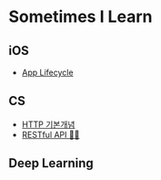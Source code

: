 # Sometimes I Learn

## iOS
- [App Lifecycle](https://github.com/kimkyuchul/SIL/issues/3)

## CS
- [HTTP 기본개념](https://github.com/kimkyuchul/SIL/issues/2)
- [RESTful API 😶‍🌫️](https://github.com/kimkyuchul/SIL/issues/1)

## Deep Learning
